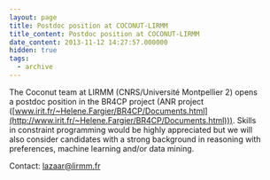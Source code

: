 ```yaml
---
layout: page
title: Postdoc position at COCONUT-LIRMM
title_content: Postdoc position at COCONUT-LIRMM
date_content: 2013-11-12 14:27:57.000000
hidden: true
tags:
  - archive
---
```

The Coconut team at LIRMM (CNRS/Université Montpellier 2) opens  
a postdoc position in the BR4CP project (ANR project  
([www.irit.fr/~Helene.Fargier/BR4CP/Documents.html](http://www.irit.fr/~Helene.Fargier/BR4CP/Documents.html))).
Skills  
in constraint programming would be highly appreciated but we will  
also consider candidates with a strong background in reasoning with  
preferences, machine learning and/or data mining.  
  
Contact: [lazaar@lirmm.fr](mailto:bessiere@lirmm.fr)

